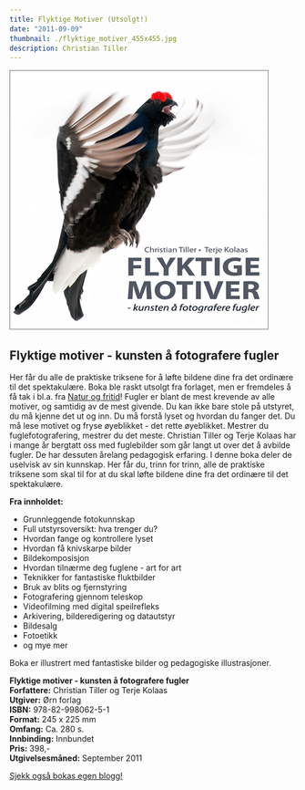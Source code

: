 ```yaml
---
title: Flyktige Motiver (Utsolgt!)
date: "2011-09-09"
thumbnail: ./flyktige_motiver_455x455.jpg
description: Christian Tiller
---
```


![Flyktige motiver - kunsten å fotografere fugler](./flyktige_motiver_455x455.jpg)

## Flyktige motiver - kunsten å fotografere fugler

Her får du alle de praktiske triksene for å løfte bildene dine fra det ordinære til det spektakulære. Boka ble raskt utsolgt fra forlaget, men er fremdeles å få tak i bl.a. fra [Natur og fritid](http://www.naturogfritid.no/default.asp?VS=detalj&ID=800003)! Fugler er blant de mest krevende av alle motiver, og samtidig av de mest givende. Du kan ikke bare stole på utstyret, du må kjenne det ut og inn. Du må forstå lyset og hvordan du fanger det. Du må lese motivet og fryse øyeblikket - det rette øyeblikket. Mestrer du fuglefotografering, mestrer du det meste. Christian Tiller og Terje Kolaas har i mange år bergtatt oss med fuglebilder som går langt ut over det å avbilde fugler. De har dessuten årelang pedagogisk erfaring. I denne boka deler de uselvisk av sin kunnskap. Her får du, trinn for trinn, alle de praktiske triksene som skal til for at du skal løfte bildene dine fra det ordinære til det spektakulære.

**Fra innholdet:**

- Grunnleggende fotokunnskap
- Full utstyrsoversikt: hva trenger du?
- Hvordan fange og kontrollere lyset
- Hvordan få knivskarpe bilder
- Bildekomposisjon
- Hvordan tilnærme deg fuglene - art for art
- Teknikker for fantastiske fluktbilder
- Bruk av blits og fjernstyring
- Fotografering gjennom teleskop
- Videofilming med digital speilrefleks
- Arkivering, bilderedigering og datautstyr
- Bildesalg
- Fotoetikk
- og mye mer

Boka er illustrert med fantastiske bilder og pedagogiske illustrasjoner.

**Flyktige motiver - kunsten å fotografere fugler**  
**Forfattere:** Christian Tiller og Terje Kolaas  
**Utgiver:** Ørn forlag  
**ISBN:** 978-82-998062-5-1  
**Format:** 245 x 225 mm  
**Omfang:** Ca. 280 s.  
**Innbinding:** Innbundet  
**Pris:** 398,-  
**Utgivelsesmåned:** September 2011

[Sjekk også bokas egen blogg!](http://flyktigemotiver.blogspot.com/)
